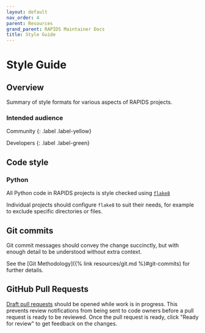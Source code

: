 ```yaml
---
layout: default
nav_order: 4
parent: Resources
grand_parent: RAPIDS Maintainer Docs
title: Style Guide
---
```


# Style Guide

## Overview

Summary of style formats for various aspects of RAPIDS projects.

### Intended audience

Community
{: .label .label-yellow}

Developers
{: .label .label-green}

## Code style

### Python

All Python code in RAPIDS projects is style checked using [`flake8`](https://github.com/PyCQA/flake8)

Individual projects should configure `flake8` to suit their needs, for example to exclude specific directories or files.

## Git commits

Git commit messages should convey the change succinctly, but with enough detail to be understood without extra context.

See the [Git Methodology]({% link resources/git.md %}#git-commits) for further details.

## GitHub Pull Requests

[Draft pull requests](https://docs.github.com/en/pull-requests/collaborating-with-pull-requests/proposing-changes-to-your-work-with-pull-requests/about-pull-requests#draft-pull-requests) should be opened while work is in progress. This prevents review notifications from being sent to code owners before a pull request is ready to be reviewed. Once the pull request is ready, click "Ready for review" to get
feedback on the changes.